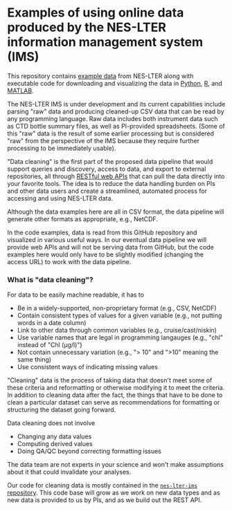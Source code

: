 # Examples of using online data produced by the NES-LTER information management system (IMS)

This repository contains [example data](data) from NES-LTER along with executable code for downloading and visualizing the data in [Python](notebooks), [R](R), and [MATLAB](MATLAB).

The NES-LTER IMS is under development and its current capabilities include parsing "raw" data and producing cleaned-up CSV data that can be read by any programming language. Raw data includes both instrument data such as CTD bottle summary files, as well as PI-provided spreadsheets. (Some of this "raw" data is the result of some earlier processing but is considered "raw" from the perspective of the IMS because they require further processing to be immediately usable).

"Data cleaning" is the first part of the proposed data pipeline that would support queries and discovery, access to data, and export to external repositories, all through [RESTful web APIs](https://en.wikipedia.org/wiki/Representational_state_transfer) that can pull the data directly into your favorite tools. The idea is to reduce the data handling burden on PIs and other data users and create a streamlined, automated process for accessing and using NES-LTER data.

Although the data examples here are all in CSV format, the data pipeline will generate other formats as appropriate, e.g., NetCDF.

In the code examples, data is read from this GitHub repository and visualized in various useful ways. In our eventual data pipeline we will provide web APIs and will not be serving data from GitHub, but the code examples here would only have to be slightly modified (changing the access URL) to work with the data pipeline.

### What is "data cleaning"?

For data to be easily machine readable, it has to
* Be in a widely-supported, non-proprietary format (e.g., CSV, NetCDF)
* Contain consistent types of values for a given variable (e.g., not putting words in a date column)
* Link to other data through common variables (e.g., cruise/cast/niskin)
* Use variable names that are legal in programming langauges (e.g., "chl" instead of "Chl (μg/l)")
* Not contain unnecessary variation (e.g., "> 10" and ">10" meaning the same thing)
* Use consistent ways of indicating missing values

"Cleaning" data is the process of taking data that doesn't meet some of these criteria and reformatting or otherwise modifying it to meet the criteria. In addition to cleaning data after the fact, the things that have to be done to clean a particular dataset can serve as recommendations for formatting or structuring the dataset going forward.

Data cleaning does not involve
* Changing any data values
* Computing derived values
* Doing QA/QC beyond correcting formatting issues

The data team are not experts in your science and won't make assumptions about it that could invalidate your analyses.

Our code for cleaning data is mostly contained in the [`nes-lter-ims` repository](https://github.com/nes-lter-ims). This code base will grow as we work on new data types and as new data is provided to us by PIs, and as we build out the REST API.
